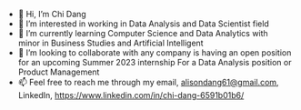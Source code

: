 - 👋 Hi, I’m Chi Dang
- 👀 I’m interested in working in Data Analysis and Data Scientist field
- 🌱 I’m currently learning Computer Science and Data Analytics with minor in Business Studies and Artificial Intelligent
- 💞️ I’m looking to collaborate with any company is having an open position for an upcoming Summer 2023 internship For a Data Analysis position or Product Management
- 📫 Feel free to reach me through my email, alisondang61@gmail.com, LinkedIn, https://www.linkedin.com/in/chi-dang-6591b01b6/

<!---
Vincent3003/Vincent3003 is a ✨ special ✨ repository because its `README.md` (this file) appears on your GitHub profile.
You can click the Preview link to take a look at your changes.
--->
